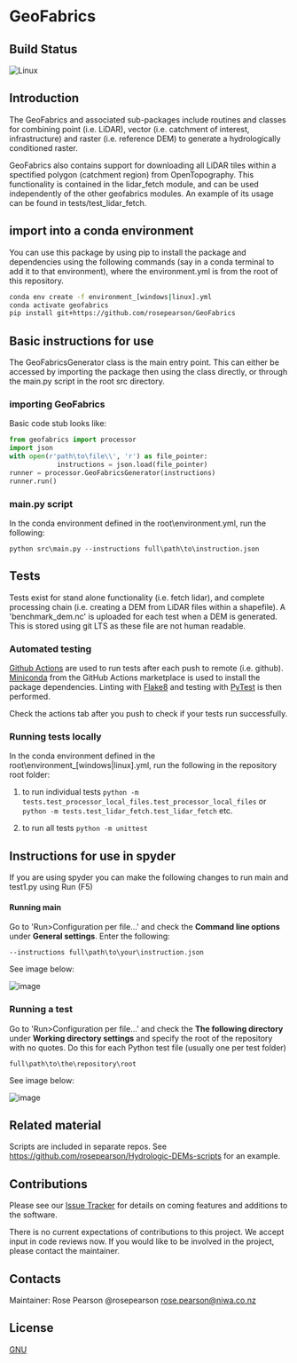 # GeoFabrics

## Build Status

![Linux](https://github.com/rosepearson/GeoFabrics/actions/workflows/python-test-package.yml/badge.svg)

## Introduction

The GeoFabrics and associated sub-packages include routines and classes for combining point (i.e. LiDAR), vector (i.e. catchment of interest, infrastructure) and raster (i.e. reference DEM) to generate a hydrologically conditioned raster. 

GeoFabrics also contains support for downloading all LiDAR tiles within a spectified polygon (catchment region) from OpenTopography. This functionality is contained in the lidar_fetch module, and can be used independently of the other geofabrics modules. An example of its usage can be found in tests/test_lidar_fetch.

## import into a conda environment
You can use this package by using pip to install the package and dependencies using the following commands (say in a conda terminal to add it to that environment), where the environment.yml is from the root of this repository.

```bash
conda env create -f environment_[windows|linux].yml
conda activate geofabrics
pip install git+https://github.com/rosepearson/GeoFabrics
```

## Basic instructions for use
The GeoFabricsGenerator class is the main entry point. This can either be accessed by importing the package then using the class directly, or through the main.py script in the root src directory. 

### importing GeoFabrics
Basic code stub looks like:
```python
from geofabrics import processor
import json
with open(r'path\to\file\\', 'r') as file_pointer:
            instructions = json.load(file_pointer)
runner = processor.GeoFabricsGenerator(instructions)
runner.run()
```
### main.py script
In the conda environment defined in the root\environment.yml, run the following:

`python src\main.py --instructions full\path\to\instruction.json`

## Tests
Tests exist for stand alone functionality (i.e. fetch lidar), and complete processing chain (i.e. creating a DEM from LiDAR files within a shapefile). A 'benchmark_dem.nc' is uploaded for each test when a DEM is generated. This is stored using git LTS as these file are not human readable. 

### Automated testing
[Github Actions](https://docs.github.com/en/actions) are used to run tests after each push to remote (i.e. github). [Miniconda](https://github.com/marketplace/actions/setup-miniconda) from the GitHub Actions marketplace is used to install the package dependencies. Linting with [Flake8](https://github.com/py-actions/flake8) and testing with [PyTest](https://docs.pytest.org/en/6.2.x/contents.html) is then performed. 

Check the actions tab after you push to check if your tests run successfully.

### Running tests locally
In the conda environment defined in the root\environment_[windows|linux].yml, run the following in the repository root folder:

1. to run individual tests
`python -m tests.test_processor_local_files.test_processor_local_files` or `python -m tests.test_lidar_fetch.test_lidar_fetch` etc.

2. to run all tests
`python -m unittest`

## Instructions for use in spyder
If you are using spyder you can make the following changes to run main and test1.py using Run (F5)

#### Running main

Go to 'Run>Configuration per file...' and check the **Command line options** under **General settings**. Enter the following:

`--instructions full\path\to\your\instruction.json`

See image below: 

![image](https://user-images.githubusercontent.com/22883860/123566757-97a43a00-d814-11eb-9e3e-1d2468145e3d.png)

### Running a test

Go to 'Run>Configuration per file...' and check the **The following directory** under **Working directory settings** and specify the root of the repository with no quotes. Do this for each Python test file (usually one per test folder)

`full\path\to\the\repository\root`

See image below: 

![image](https://user-images.githubusercontent.com/22883860/123900473-3ff50280-d9bd-11eb-8123-e8b6e28d46b2.png)

## Related material
Scripts are included in separate repos. See https://github.com/rosepearson/Hydrologic-DEMs-scripts for an example.

## Contributions
Please see our [Issue Tracker](https://github.com/rosepearson/GeoFabrics/issues) for details on coming features and additions to the software.

There is no current expectations of contributions to this project. We accept input in code reviews now. If you would like to be involved in the project, please contact the maintainer.

## Contacts
Maintainer: Rose Pearson @rosepearson rose.pearson@niwa.co.nz

## License
[GNU](https://github.com/rosepearson/GeoFabrics/LICENSE)
